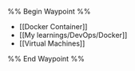 %% Begin Waypoint %%
- [[Docker Container]]
- [[My learnings/DevOps/Docker]]
- [[Virtual Machines]]

%% End Waypoint %%